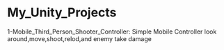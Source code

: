 # My_Unity_Projects

1-Mobile_Third_Person_Shooter_Controller:
Simple Mobile Controller look around,move,shoot,relod,and enemy take damage

